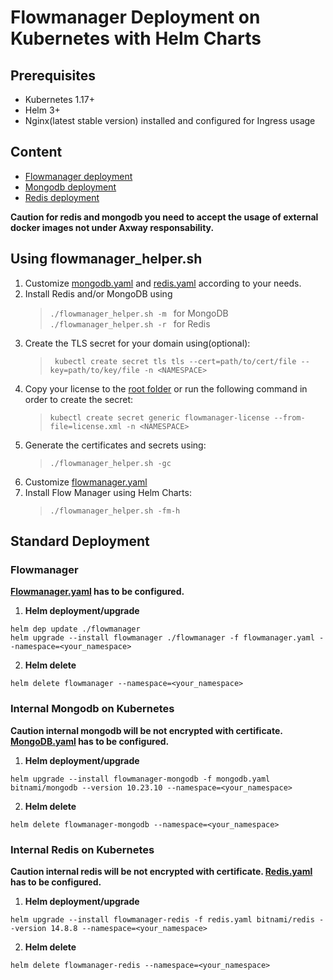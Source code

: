 # Flowmanager Deployment on Kubernetes with Helm Charts

## Prerequisites

* Kubernetes 1.17+
* Helm 3+
* Nginx(latest stable version) installed and configured for Ingress usage

## Content

* [Flowmanager deployment](flowmanager/README.md)
* [Mongodb deployment](kubernetes/base/)
* [Redis deployment](kubernetes/base/)

**Caution for redis and mongodb you need to accept the usage of external docker images not under Axway responsability.**

## Using flowmanager_helper.sh

1. Customize [mongodb.yaml](kubernetes/base/mongodb.yaml) and [redis.yaml](kubernetes/base/redis.yaml) according to your needs. 
2. Install Redis and/or MongoDB using
   >```./flowmanager_helper.sh -m ``` for MongoDB  
   >```./flowmanager_helper.sh -r ``` for Redis
3. Create the TLS secret for your domain using(optional):
   >``` kubectl create secret tls tls --cert=path/to/cert/file --key=path/to/key/file -n <NAMESPACE>```
4. Copy your license to the [root folder](kubernetes/) or run the following command in order to create the secret:
   >```kubectl create secret generic flowmanager-license --from-file=license.xml -n <NAMESPACE>```
5. Generate the certificates and secrets using:
   >```./flowmanager_helper.sh -gc```
6. Customize [flowmanager.yaml](kubernetes/helm/flowmanager.yaml)
7. Install Flow Manager using Helm Charts:
   >```./flowmanager_helper.sh -fm-h ```


## Standard Deployment
### Flowmanager

**[Flowmanager.yaml](kubernetes/helm/flowmanager.yaml) has to be configured.**

1. **Helm deployment/upgrade**

```shell
helm dep update ./flowmanager
helm upgrade --install flowmanager ./flowmanager -f flowmanager.yaml --namespace=<your_namespace>
```

2. **Helm delete**

```shell
helm delete flowmanager --namespace=<your_namespace>
```

### Internal Mongodb on Kubernetes

**Caution internal mongodb will be not encrypted with certificate. [MongoDB.yaml](kubernetes/base/mongodb.yaml) has to be configured.**


1. **Helm deployment/upgrade**

```shell
helm upgrade --install flowmanager-mongodb -f mongodb.yaml bitnami/mongodb --version 10.23.10 --namespace=<your_namespace>
```

2. **Helm delete**

```shell
helm delete flowmanager-mongodb --namespace=<your_namespace>
```

### Internal Redis on Kubernetes

**Caution internal redis will be not encrypted with certificate. [Redis.yaml](kubernetes/base/redis.yaml) has to be configured.**

1. **Helm deployment/upgrade**

```shell
helm upgrade --install flowmanager-redis -f redis.yaml bitnami/redis --version 14.8.8 --namespace=<your_namespace>
```

2. **Helm delete**

```shell
helm delete flowmanager-redis --namespace=<your_namespace>
```
